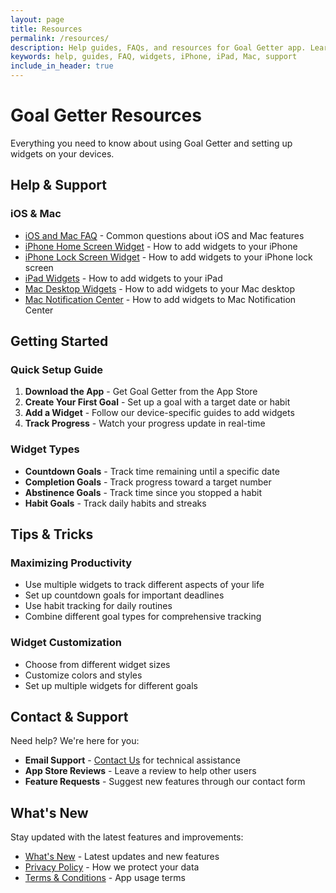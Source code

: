 ```yaml
---
layout: page
title: Resources
permalink: /resources/
description: Help guides, FAQs, and resources for Goal Getter app. Learn how to use widgets on iPhone, iPad, and Mac.
keywords: help, guides, FAQ, widgets, iPhone, iPad, Mac, support
include_in_header: true
---
```


# Goal Getter Resources

Everything you need to know about using Goal Getter and setting up widgets on your devices.

## Help & Support

### iOS & Mac
- [iOS and Mac FAQ](/help/ios-mac-faq) - Common questions about iOS and Mac features
- [iPhone Home Screen Widget](/help/iphone-home-screen-widget) - How to add widgets to your iPhone
- [iPhone Lock Screen Widget](/help/iphone-lock-screen-widget) - How to add widgets to your iPhone lock screen
- [iPad Widgets](/help/ipad-widgets) - How to add widgets to your iPad
- [Mac Desktop Widgets](/help/mac-desktop-widgets) - How to add widgets to your Mac desktop
- [Mac Notification Center](/help/mac-notification-center) - How to add widgets to Mac Notification Center


## Getting Started

### Quick Setup Guide
1. **Download the App** - Get Goal Getter from the App Store
2. **Create Your First Goal** - Set up a goal with a target date or habit
3. **Add a Widget** - Follow our device-specific guides to add widgets
4. **Track Progress** - Watch your progress update in real-time

### Widget Types
- **Countdown Goals** - Track time remaining until a specific date
- **Completion Goals** - Track progress toward a target number
- **Abstinence Goals** - Track time since you stopped a habit
- **Habit Goals** - Track daily habits and streaks

## Tips & Tricks

### Maximizing Productivity
- Use multiple widgets to track different aspects of your life
- Set up countdown goals for important deadlines
- Use habit tracking for daily routines
- Combine different goal types for comprehensive tracking

### Widget Customization
- Choose from different widget sizes
- Customize colors and styles
- Set up multiple widgets for different goals

## Contact & Support

Need help? We're here for you:

- **Email Support** - [Contact Us](/contactus) for technical assistance
- **App Store Reviews** - Leave a review to help other users
- **Feature Requests** - Suggest new features through our contact form

## What's New

Stay updated with the latest features and improvements:

- [What's New](/changelog) - Latest updates and new features
- [Privacy Policy](/privacypolicy) - How we protect your data
- [Terms & Conditions](/termsandconditions) - App usage terms

<script type="application/ld+json">
{
  "@context": "https://schema.org",
  "@type": "WebPage",
  "name": "Goal Getter Resources",
  "description": "Help guides, FAQs, and resources for Goal Getter app with widget setup instructions",
  "url": "https://goalgetter.app/resources/",
  "mainEntity": {
    "@type": "SoftwareApplication",
    "name": "Goal Getter",
    "applicationCategory": "ProductivityApplication",
    "operatingSystem": ["iOS", "iPadOS", "macOS"],
    "offers": {
      "@type": "Offer",
      "price": "0",
      "priceCurrency": "USD"
    }
  }
}
</script>
